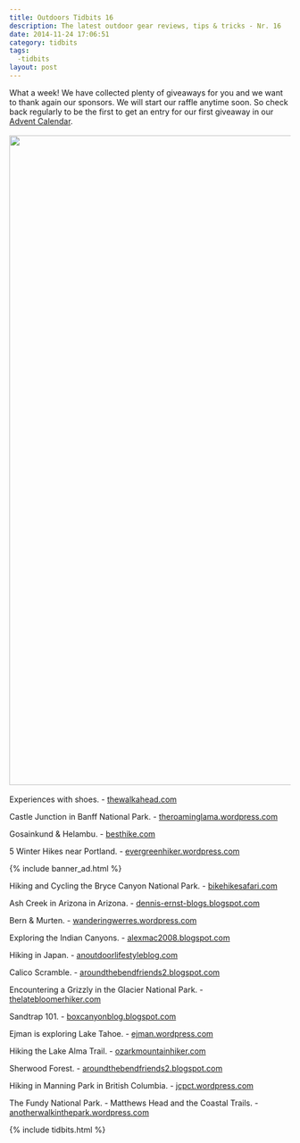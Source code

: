 ```yaml
---
title: Outdoors Tidbits 16
description: The latest outdoor gear reviews, tips & tricks - Nr. 16
date: 2014-11-24 17:06:51
category: tidbits
tags:
  -tidbits
layout: post
---
```

What a week! We have collected plenty of giveaways for you and we want to thank again our sponsors. We will start our raffle anytime soon. So check back regularly to be the first to get an entry for our first giveaway in our [Advent Calendar](http://hikeventures.com/advent-calendar-2014/).
<br><br>
<a href="https://www.flickr.com/photos/90204224@N07/8375202563"><img src="https://farm9.staticflickr.com/8190/8375202563_e45532e096_h.jpg" width="1600" height="1164"></a><!--more--><br><br>
Experiences with shoes. - [thewalkahead.com](http://thewalkahead.com/2014/11/24/on-the-trail-an-ode-to-old-shoes)

Castle Junction in Banff National Park. - [theroaminglama.wordpress.com](http://theroaminglama.wordpress.com/2014/11/24/castle-junction-banff-national-park)

Gosainkund & Helambu. - [besthike.com](http://besthike.com/2014/11/24/gosainkund-helambu-day-4/)

5 Winter Hikes near Portland. - [evergreenhiker.wordpress.com](http://evergreenhiker.wordpress.com/2014/11/18/5-winter-hikes-portland)

{% include banner_ad.html %}


Hiking and Cycling the Bryce Canyon National Park. - [bikehikesafari.com](http://bikehikesafari.com/2014/11/23/hiking-and-cycling-bryce-canyon-national-park)

Ash Creek in Arizona  in Arizona. - [dennis-ernst-blogs.blogspot.com](http://dennis-ernst-blogs.blogspot.com/2014/11/ash-creek-arizona-2014.html)

Bern & Murten. - [wanderingwerres.wordpress.com](http://wanderingwerres.wordpress.com/2014/11/23/switzerland-part-1-bern-murten)

Exploring the Indian Canyons. - [alexmac2008.blogspot.com](http://alexmac2008.blogspot.com/2014/11/indian-canyons-palm-springs-vacation.html)

Hiking in  Japan. - [anoutdoorlifestyleblog.com](http://anoutdoorlifestyleblog.com/2014/11/23/hiking-in-japan)

Calico Scramble. - [aroundthebendfriends2.blogspot.com](http://aroundthebendfriends2.blogspot.com/2014/11/tonys-calico-scramble-112214.html)

Encountering a Grizzly in the Glacier National Park. - [thelatebloomerhiker.com](http://thelatebloomerhiker.com/2014/11/22/encounter-with-a-grizzly-in-glacier-national-park-part-2)

Sandtrap 101. - [boxcanyonblog.blogspot.com](http://boxcanyonblog.blogspot.com/2014/11/sandtrap-101-cautionary-tale.html)

Ejman is exploring Lake Tahoe. - [ejman.wordpress.com](http://ejman.wordpress.com/2014/11/21/658)

Hiking the Lake Alma Trail. - [ozarkmountainhiker.com](http://ozarkmountainhiker.com/2014/11/20/lake-alma-trail-kid-friendly-out-and-back-day-hike)

Sherwood Forest. - [aroundthebendfriends2.blogspot.com](http://aroundthebendfriends2.blogspot.com/2014/11/sherwood-forest-111814.html)

Hiking in Manning Park in British Columbia. - [jcpct.wordpress.com](http://jcpct.wordpress.com/2014/11/19/day-160-mile-2668-manning-park-bc)

The Fundy National Park. - Matthews Head and the Coastal Trails. - [anotherwalkinthepark.wordpress.com](http://anotherwalkinthepark.wordpress.com/2014/11/18/fundy-national-park-part-two-matthews-head-and-the-coastal-trails)

{% include tidbits.html %}
